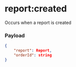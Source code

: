 # report:created

Occurs when a report is created

### Payload
```json
{
    "report": Report,
    "orderId": string
}
```
